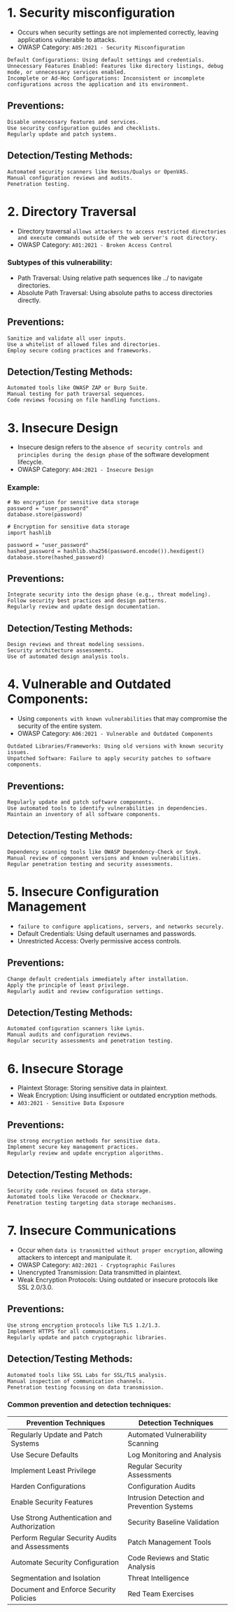 # 1. Security misconfiguration
- Occurs when security settings are not implemented correctly, leaving applications vulnerable to attacks.
- OWASP Category: `A05:2021 - Security Misconfiguration`

```
Default Configurations: Using default settings and credentials.
Unnecessary Features Enabled: Features like directory listings, debug mode, or unnecessary services enabled.
Incomplete or Ad-Hoc Configurations: Inconsistent or incomplete configurations across the application and its environment.
```

## Preventions:
```
Disable unnecessary features and services.
Use security configuration guides and checklists.
Regularly update and patch systems.
```

## Detection/Testing Methods:
```
Automated security scanners like Nessus/Qualys or OpenVAS.
Manual configuration reviews and audits.
Penetration testing.
```

 # 2. Directory Traversal
- Directory traversal `allows attackers to access restricted directories and execute commands outside of the web server's root directory.`
- OWASP Category: `A01:2021 - Broken Access Control`

### Subtypes of this vulnerability:
- Path Traversal: Using relative path sequences like ../ to navigate directories.
- Absolute Path Traversal: Using absolute paths to access directories directly.

## Preventions:
```
Sanitize and validate all user inputs.
Use a whitelist of allowed files and directories.
Employ secure coding practices and frameworks.
```

## Detection/Testing Methods:
```
Automated tools like OWASP ZAP or Burp Suite.
Manual testing for path traversal sequences.
Code reviews focusing on file handling functions.
```

# 3. Insecure Design
- Insecure design refers to the `absence of security controls and principles during the design phase` of the software development lifecycle.
- OWASP Category: `A04:2021 - Insecure Design`

### Example:
```
# No encryption for sensitive data storage
password = "user_password"
database.store(password)

# Encryption for sensitive data storage
import hashlib

password = "user_password"
hashed_password = hashlib.sha256(password.encode()).hexdigest()
database.store(hashed_password)
```

## Preventions:
```
Integrate security into the design phase (e.g., threat modeling).
Follow security best practices and design patterns.
Regularly review and update design documentation.
```

## Detection/Testing Methods:
```
Design reviews and threat modeling sessions.
Security architecture assessments.
Use of automated design analysis tools.
```

# 4. Vulnerable and Outdated Components:
- Using `components with known vulnerabilities` that may compromise the security of the entire system.
- OWASP Category: `A06:2021 - Vulnerable and Outdated Components`

```
Outdated Libraries/Frameworks: Using old versions with known security issues.
Unpatched Software: Failure to apply security patches to software components.
```

## Preventions:
```
Regularly update and patch software components.
Use automated tools to identify vulnerabilities in dependencies.
Maintain an inventory of all software components.
```

## Detection/Testing Methods:
```
Dependency scanning tools like OWASP Dependency-Check or Snyk.
Manual review of component versions and known vulnerabilities.
Regular penetration testing and security assessments.
```

# 5. Insecure Configuration Management
- `failure to configure applications, servers, and networks securely.`
- Default Credentials: Using default usernames and passwords.
- Unrestricted Access: Overly permissive access controls.

## Preventions:
```
Change default credentials immediately after installation.
Apply the principle of least privilege.
Regularly audit and review configuration settings.
```

## Detection/Testing Methods:
```
Automated configuration scanners like Lynis.
Manual audits and configuration reviews.
Regular security assessments and penetration testing.
```

# 6. Insecure Storage
- Plaintext Storage: Storing sensitive data in plaintext.
- Weak Encryption: Using insufficient or outdated encryption methods.
- `A03:2021 - Sensitive Data Exposure`

## Preventions:
```
Use strong encryption methods for sensitive data.
Implement secure key management practices.
Regularly review and update encryption algorithms.
```

## Detection/Testing Methods:
```
Security code reviews focused on data storage.
Automated tools like Veracode or Checkmarx.
Penetration testing targeting data storage mechanisms.
```

# 7. Insecure Communications
- Occur when `data is transmitted without proper encryption`, allowing attackers to intercept and manipulate it.
- OWASP Category: `A02:2021 - Cryptographic Failures`
- Unencrypted Transmission: Data transmitted in plaintext.
- Weak Encryption Protocols: Using outdated or insecure protocols like SSL 2.0/3.0.

## Preventions:
```
Use strong encryption protocols like TLS 1.2/1.3.
Implement HTTPS for all communications.
Regularly update and patch cryptographic libraries.
```

## Detection/Testing Methods:
```
Automated tools like SSL Labs for SSL/TLS analysis.
Manual inspection of communication channels.
Penetration testing focusing on data transmission.
```

### Common prevention and detection techniques:

| **Prevention Techniques**                   | **Detection Techniques**                       |
|---------------------------------------------|------------------------------------------------|
| Regularly Update and Patch Systems          | Automated Vulnerability Scanning               |
| Use Secure Defaults                         | Log Monitoring and Analysis                    |
| Implement Least Privilege                   | Regular Security Assessments                   |
| Harden Configurations                       | Configuration Audits                           |
| Enable Security Features                    | Intrusion Detection and Prevention Systems     |
| Use Strong Authentication and Authorization | Security Baseline Validation                   |
| Perform Regular Security Audits and Assessments | Patch Management Tools                     |
| Automate Security Configuration             | Code Reviews and Static Analysis               |
| Segmentation and Isolation                  | Threat Intelligence                            |
| Document and Enforce Security Policies      | Red Team Exercises                             |
